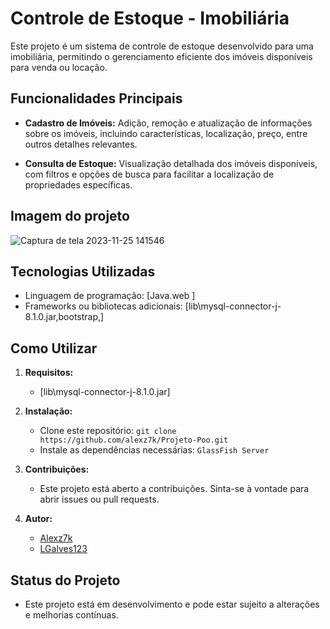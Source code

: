 # Controle de Estoque - Imobiliária

Este projeto é um sistema de controle de estoque desenvolvido para uma imobiliária, permitindo o gerenciamento eficiente dos imóveis disponíveis para venda ou locação.

## Funcionalidades Principais

- **Cadastro de Imóveis:** Adição, remoção e atualização de informações sobre os imóveis, incluindo características, localização, preço, entre outros detalhes relevantes.

- **Consulta de Estoque:** Visualização detalhada dos imóveis disponíveis, com filtros e opções de busca para facilitar a localização de propriedades específicas.
## Imagem do projeto
![Captura de tela 2023-11-25 141546](https://github.com/alexz7k/Projeto-Poo/assets/130014888/4938f2fb-b5b7-4f7b-be4e-2d2d660c497d)


## Tecnologias Utilizadas

- Linguagem de programação: [Java.web ]
- Frameworks ou bibliotecas adicionais: [lib\mysql-connector-j-8.1.0.jar,bootstrap,]

## Como Utilizar

1. **Requisitos:**
   - [lib\mysql-connector-j-8.1.0.jar]

2. **Instalação:**
   - Clone este repositório: `git clone https://github.com/alexz7k/Projeto-Poo.git`
   - Instale as dependências necessárias: `GlassFish Server`

3. **Contribuições:**
   - Este projeto está aberto a contribuições. Sinta-se à vontade para abrir issues ou pull requests.

4. **Autor:**
   - [Alexz7k](https://github.com/alexz7k)
   - [LGalves123](https://github.com/lgalves123)

## Status do Projeto

- Este projeto está em desenvolvimento e pode estar sujeito a alterações e melhorias contínuas.
